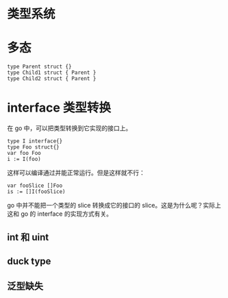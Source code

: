 # 类型系统

# 多态

    type Parent struct {}
    type Child1 struct { Parent }
    type Child2 struct { Parent }

# interface 类型转换

在 go 中，可以把类型转换到它实现的接口上。

    type I interface{}
    type Foo struct{}
    var foo Foo
    i := I(foo)

这样可以编译通过并能正常运行。但是这样就不行：

    var fooSlice []Foo
    is := []I(fooSlice)
  
go 中并不能把一个类型的 slice 转换成它的接口的 slice。这是为什么呢？实际上这和 go 的 interface 的实现方式有关。


  
## int 和 uint


## duck type

## 泛型缺失
